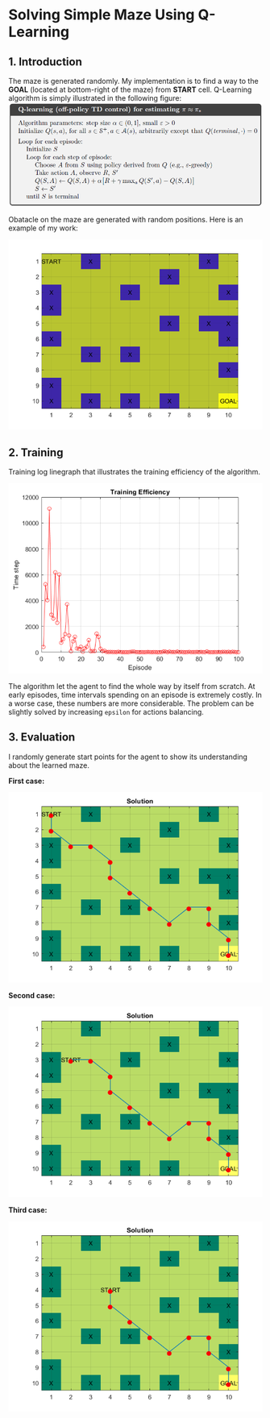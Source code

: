 # Solving Simple Maze Using Q-Learning

## 1. Introduction
The maze is generated randomly. My implementation is to find a way to the <b>GOAL</b> (located at bottom-right of the maze) from <b>START</b> cell.
Q-Learning algorithm is simply illustrated in the following figure:
![](https://github.com/anhdang000/simple-maze-solving/blob/master/q-learning-algorithm.png)

Obatacle on the maze are generated with random positions. Here is an example of my work:

![](https://github.com/anhdang000/simple-maze-solving/blob/master/maze.png)

## 2. Training
Training log linegraph that illustrates the training efficiency of the algorithm.

![](https://github.com/anhdang000/simple-maze-solving/blob/master/training_log.png)

The algorithm let the agent to find the whole way by itself from scratch. At early episodes, time intervals spending on an episode is extremely costly. In a worse case, these numbers are more considerable. The problem can be slightly solved by increasing `epsilon` for actions balancing.

## 3. Evaluation
I randomly generate start points for the agent to show its understanding about the learned maze.

<b> First case: </b>

![](https://github.com/anhdang000/simple-maze-solving/blob/master/1.png)

<b> Second case: </b>

![](https://github.com/anhdang000/simple-maze-solving/blob/master/2.png)

<b> Third case: </b>

![](https://github.com/anhdang000/simple-maze-solving/blob/master/3.png)

